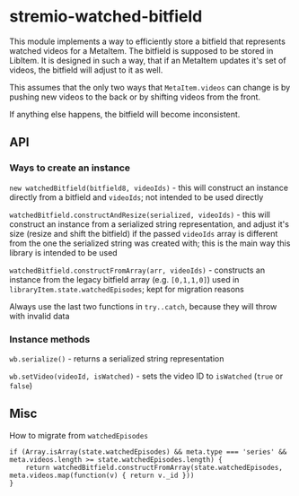 # stremio-watched-bitfield

This module implements a way to efficiently store a bitfield that represents watched videos for a MetaItem. The bitfield is supposed to be stored in LibItem. It is designed in such a way, that if an MetaItem updates it's set of videos, the bitfield will adjust to it as well.

This assumes that the only two ways that `MetaItem.videos` can change is by pushing new videos to the back or by shifting videos from the front.

If anything else happens, the bitfield will become inconsistent.


## API

### Ways to create an instance

`new watchedBitfield(bitfield8, videoIds)` - this will construct an instance directly from a bitfield and `videoIds`; not intended to be used directly

`watchedBitfield.constructAndResize(serialized, videoIds)` - this will construct an instance from a serialized string representation, and adjust it's size (resize and shift the bitfield) if the passed `videoIds` array is different from the one the serialized string was created with; this is the main way this library is intended to be used

`watchedBitfield.constructFromArray(arr, videoIds)` - constructs an instance from the legacy bitfield array (e.g. `[0,1,1,0]`) used in `libraryItem.state.watchedEpisodes`; kept for migration reasons

Always use the last two functions in `try..catch`, because they will throw with invalid data


### Instance methods

`wb.serialize()` - returns a serialized string representation

`wb.setVideo(videoId, isWatched)` - sets the video ID to `isWatched` (`true` or `false`)


## Misc

How to migrate from `watchedEpisodes`

```
if (Array.isArray(state.watchedEpisodes) && meta.type === 'series' && meta.videos.length >= state.watchedEpisodes.length) {
	return watchedBitfield.constructFromArray(state.watchedEpisodes, meta.videos.map(function(v) { return v._id }))
}
```
